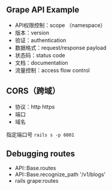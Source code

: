 ## Grape API Example

- API权限控制：scope （namespace）
- 版本：version
- 验证：authentication
- 数据格式：request/response payload
- 状态码：status code
- 文档：documentation
- 流量控制：access flow control

## CORS（跨域）

- 协议：http https
- 端口
- 域名

指定端口号 `rails s -p 6001`

## Debugging routes

- API::Base.routes
- API::Base.recognize_path '/v1/blogs'
- rails grape:routes
